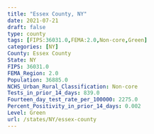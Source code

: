 ```yaml
---
title: "Essex County, NY"
date: 2021-07-21
draft: false
type: county
tags: [FIPS:36031.0,FEMA:2.0,Non-core,Green]
categories: [NY]
County: Essex County
State: NY
FIPS: 36031.0
FEMA_Region: 2.0
Population: 36885.0
NCHS_Urban_Rural_Classification: Non-core
Tests_in_prior_14_days: 839.0
Fourteen_day_test_rate_per_100000: 2275.0
Percent_Positivity_in_prior_14_days: 0.002
Level: Green
url: /states/NY/essex-county
---
```



